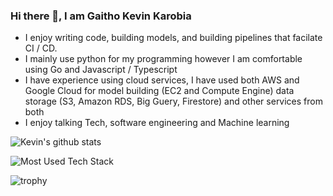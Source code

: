 ### Hi there 👋, I am Gaitho Kevin Karobia

 - I enjoy writing code, building models, and building pipelines that facilate CI / CD. 
 - I mainly use python for my programming however I am comfortable using Go and Javascript / Typescript
 - I have experience using cloud services,  I have used both AWS and Google Cloud for model building (EC2 and Compute Engine) data storage (S3, Amazon RDS, Big Guery, Firestore) and other services from both
 - I enjoy talking Tech, software engineering and Machine learning  

 ![Kevin's github stats](https://github-readme-stats.vercel.app/api?username=Jabor047&count_private=true&show_icons=true&theme=synthwave&hide_rank=false&include_all_commits=true)
 
 ![Most Used Tech Stack](https://github-readme-stats.vercel.app/api/top-langs/?username=Jabor047)
 
 ![trophy](https://github-profile-trophy.vercel.app/?username=Jabor047)
 
<!--
**Jabor047/Jabor047** is a ✨ _special_ ✨ repository because its `README.md` (this file) appears on your GitHub profile.

Here are some ideas to get you started:

- 🔭 I’m currently working on ...
- 🌱 I’m currently learning ...
- 👯 I’m looking to collaborate on ...
- 🤔 I’m looking for help with ...
- 💬 Ask me about ...
- 📫 How to reach me: ...
- 😄 Pronouns: ...
- ⚡ Fun fact: ...
-->
